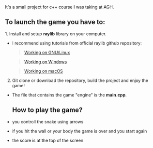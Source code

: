 
It's a small project for c++ course I was taking at AGH.

  <h2>To launch the game you have to:</h2>
1. Install and setup <strong>raylib</strong> library on your computer.

- I recommend using tutorials from official raylib github repository:

  > [Working on GNU/Linux](https://github.com/raysan5/raylib/wiki/Working-on-GNU-Linux)

  > [Working on Windows](https://github.com/raysan5/raylib/wiki/Working-on-Windows)

  > [Working on macOS](https://github.com/raysan5/raylib/wiki/Working-on-macOS)

2. Git clone or download the repository, build the project and enjoy the game!
- The file that contains the game "engine" is the <strong>main.cpp</strong>.
  
  <h2>How to play the game?</h2>

- you controll the snake using arrows
- if you hit the wall or your body the game is over and you start again
- the score is at the top of the screen
